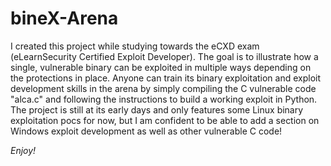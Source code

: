 # bineX-Arena
I created this project while studying towards the eCXD exam (eLearnSecurity Certified Exploit Developer). The goal is to illustrate how a single, vulnerable binary can be exploited in multiple ways depending on the protections in place. Anyone can train its binary exploitation and exploit development skills in the arena by simply compiling the C vulnerable code "alca.c" and following the instructions to build a working exploit in Python.
The project is still at its early days and only features some Linux binary exploitation pocs for now, but I am confident to be able to add a section on Windows exploit development as well as other vulnerable C code!

*Enjoy!*
